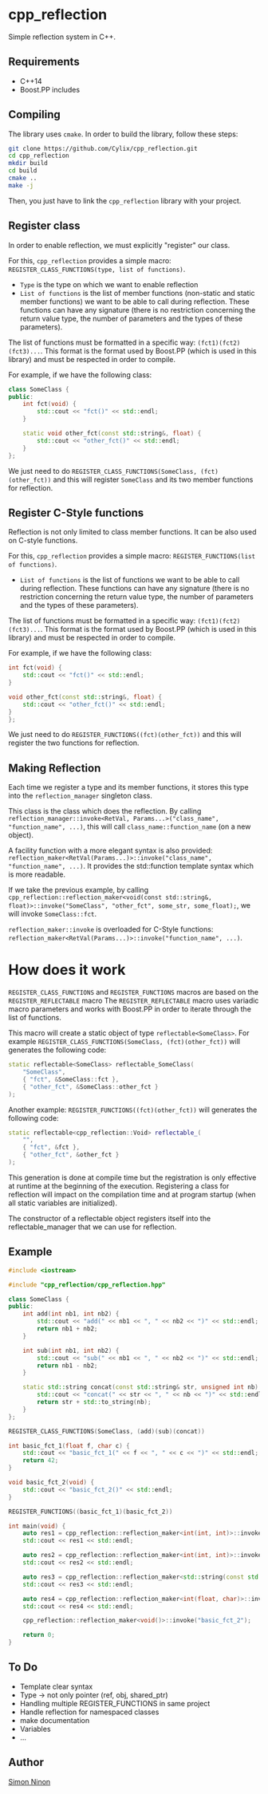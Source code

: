 # cpp_reflection
Simple reflection system in C++.

## Requirements
* C++14
* Boost.PP includes

## Compiling
The library uses `cmake`. In order to build the library, follow these steps:

```bash
git clone https://github.com/Cylix/cpp_reflection.git
cd cpp_reflection
mkdir build
cd build
cmake ..
make -j
```

Then, you just have to link the `cpp_reflection` library with your project.

## Register class
In order to enable reflection, we must explicitly "register" our class.

For this, `cpp_reflection` provides a simple macro: `REGISTER_CLASS_FUNCTIONS(type, list of functions)`.
* `Type` is the type on which we want to enable reflection
* `List of functions` is the list of member functions (non-static and static member functions) we want to be able to call during reflection. These functions can have any signature (there is no restriction concerning the return value type, the number of parameters and the types of these parameters).

The list of functions must be formatted in a specific way: `(fct1)(fct2)(fct3)...`.
This format is the format used by Boost.PP (which is used in this library) and must be respected in order to compile.

For example, if we have the following class:

```cpp
class SomeClass {
public:
    int fct(void) {
        std::cout << "fct()" << std::endl;
    }

    static void other_fct(const std::string&, float) {
        std::cout << "other_fct()" << std::endl;
    }
};
```

We just need to do `REGISTER_CLASS_FUNCTIONS(SomeClass, (fct)(other_fct))` and this will register `SomeClass` and its two member functions for reflection.

## Register C-Style functions
Reflection is not only limited to class member functions. It can be also used on C-style functions.

For this, `cpp_reflection` provides a simple macro: `REGISTER_FUNCTIONS(list of functions)`.
* `List of functions` is the list of functions we want to be able to call during reflection. These functions can have any signature (there is no restriction concerning the return value type, the number of parameters and the types of these parameters).

The list of functions must be formatted in a specific way: `(fct1)(fct2)(fct3)...`.
This format is the format used by Boost.PP (which is used in this library) and must be respected in order to compile.

For example, if we have the following class:

```cpp
int fct(void) {
    std::cout << "fct()" << std::endl;
}

void other_fct(const std::string&, float) {
    std::cout << "other_fct()" << std::endl;
}
};
```

We just need to do `REGISTER_FUNCTIONS((fct)(other_fct))` and this will register the two functions for reflection.

## Making Reflection
Each time we register a type and its member functions, it stores this type into the `reflection_manager` singleton class.

This class is the class which does the reflection. By calling `reflection_manager::invoke<RetVal, Params...>("class_name", "function_name", ...)`, this will call `class_name::function_name` (on a new object).

A facility function with a more elegant syntax is also provided: `reflection_maker<RetVal(Params...)>::invoke("class_name", "function_name", ...)`. It provides the std::function template syntax which is more readable.

If we take the previous example, by calling `cpp_reflection::reflection_maker<void(const std::string&, float)>::invoke("SomeClass", "other_fct", some_str, some_float);`, we will invoke `SomeClass::fct`.

`reflection_maker::invoke` is overloaded for C-Style functions: `reflection_maker<RetVal(Params...)>::invoke("function_name", ...)`.

# How does it work
`REGISTER_CLASS_FUNCTIONS` and `REGISTER_FUNCTIONS` macros are based on the `REGISTER_REFLECTABLE` macro
The `REGISTER_REFLECTABLE` macro uses variadic macro parameters and works with Boost.PP in order to iterate through the list of functions.

This macro will create a static object of type `reflectable<SomeClass>`.
For example `REGISTER_CLASS_FUNCTIONS(SomeClass, (fct)(other_fct))` will generates the following code:

```cpp
static reflectable<SomeClass> reflectable_SomeClass(
    "SomeClass",
    { "fct", &SomeClass::fct },
    { "other_fct", &SomeClass::other_fct }
);
```

Another example: `REGISTER_FUNCTIONS((fct)(other_fct))` will generates the following code:

```cpp
static reflectable<cpp_reflection::Void> reflectable_(
    "",
    { "fct", &fct },
    { "other_fct", &other_fct }
);
```


This generation is done at compile time but the registration is only effective at runtime at the beginning of the execution. Registering a class for reflection will impact on the compilation time and at program startup (when all static variables are initialized).

The constructor of a reflectable object registers itself into the reflectable_manager that we can use for reflection.

## Example
```cpp
#include <iostream>

#include "cpp_reflection/cpp_reflection.hpp"

class SomeClass {
public:
    int add(int nb1, int nb2) {
        std::cout << "add(" << nb1 << ", " << nb2 << ")" << std::endl;
        return nb1 + nb2;
    }

    int sub(int nb1, int nb2) {
        std::cout << "sub(" << nb1 << ", " << nb2 << ")" << std::endl;
        return nb1 - nb2;
    }

    static std::string concat(const std::string& str, unsigned int nb) {
        std::cout << "concat(" << str << ", " << nb << ")" << std::endl;
        return str + std::to_string(nb);
    }
};

REGISTER_CLASS_FUNCTIONS(SomeClass, (add)(sub)(concat))

int basic_fct_1(float f, char c) {
    std::cout << "basic_fct_1(" << f << ", " << c << ")" << std::endl;
    return 42;
}

void basic_fct_2(void) {
    std::cout << "basic_fct_2()" << std::endl;
}

REGISTER_FUNCTIONS((basic_fct_1)(basic_fct_2))

int main(void) {
    auto res1 = cpp_reflection::reflection_maker<int(int, int)>::invoke("SomeClass", "add", 30, 12);
    std::cout << res1 << std::endl;

    auto res2 = cpp_reflection::reflection_maker<int(int, int)>::invoke("SomeClass", "sub", 44, 2);
    std::cout << res2 << std::endl;

    auto res3 = cpp_reflection::reflection_maker<std::string(const std::string&, unsigned int)>::invoke("SomeClass", "concat", std::string("hello"), 42);
    std::cout << res3 << std::endl;

    auto res4 = cpp_reflection::reflection_maker<int(float, char)>::invoke("basic_fct_1", 4.2, 'z');
    std::cout << res4 << std::endl;

    cpp_reflection::reflection_maker<void()>::invoke("basic_fct_2");

    return 0;
}
```

## To Do

* Template clear syntax
* Type -> not only pointer (ref, obj, shared_ptr)
* Handling multiple REGISTER_FUNCTIONS in same project
* Handle reflection for namespaced classes
* make documentation
* Variables
* ...

## Author
[Simon Ninon](http://simon-ninon.fr)
